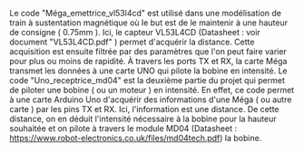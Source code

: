 Le code "Méga_emettrice_vl53l4cd" est utilisé dans une modélisation de train à sustentation magnétique où le but est de le maintenir à une hauteur de consigne ( 0.75mm ). Ici, le capteur VL53L4CD (Datasheet : voir document "VL53L4CD.pdf" ) permet d'acquérir la distance. Cette acquisition est ensuite filtrée par des paramètres que l'on peut faire varier pour plus ou moins de rapidité. À travers les ports TX et RX, la carte Méga transmet les données à une carte UNO qui pilote la bobine en intensité.
Le code "Uno_receptrice_md04" est la deuxième partie du projet qui permet de piloter une bobine ( ou un moteur ) en intensité. En effet, ce code permet à une carte Arduino Uno d'acquérir des informations d'une Méga ( ou autre carte ) par les pins TX et RX. Ici, l'information est une distance. De cette distance, on en déduit l'intensité nécessaire à la bobine pour la hauteur souhaitée et on pilote à travers le module MD04 (Datasheet : https://www.robot-electronics.co.uk/files/md04tech.pdf) la bobine.
